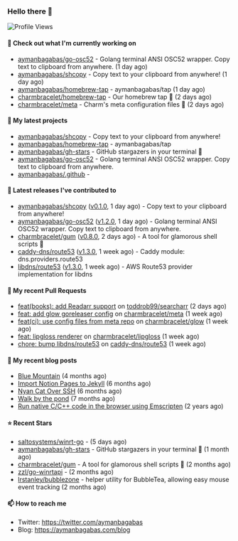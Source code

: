 ### Hello there 👋

![Profile Views](https://komarev.com/ghpvc/?username=aymanbagabas&label=PROFILE+VIEWS)

#### 👷 Check out what I'm currently working on

- [aymanbagabas/go-osc52](https://github.com/aymanbagabas/go-osc52) - Golang terminal ANSI OSC52 wrapper. Copy text to clipboard from anywhere. (1 day ago)
- [aymanbagabas/shcopy](https://github.com/aymanbagabas/shcopy) - Copy text to your clipboard from anywhere! (1 day ago)
- [aymanbagabas/homebrew-tap](https://github.com/aymanbagabas/homebrew-tap) - aymanbagabas/tap (1 day ago)
- [charmbracelet/homebrew-tap](https://github.com/charmbracelet/homebrew-tap) - Our homebrew tap 🍺 (2 days ago)
- [charmbracelet/meta](https://github.com/charmbracelet/meta) - Charm&#39;s meta configuration files 🫥 (2 days ago)

#### 🌱 My latest projects

- [aymanbagabas/shcopy](https://github.com/aymanbagabas/shcopy) - Copy text to your clipboard from anywhere!
- [aymanbagabas/homebrew-tap](https://github.com/aymanbagabas/homebrew-tap) - aymanbagabas/tap
- [aymanbagabas/gh-stars](https://github.com/aymanbagabas/gh-stars) - GitHub stargazers in your terminal 🌟
- [aymanbagabas/go-osc52](https://github.com/aymanbagabas/go-osc52) - Golang terminal ANSI OSC52 wrapper. Copy text to clipboard from anywhere.
- [aymanbagabas/.github](https://github.com/aymanbagabas/.github) - 

#### 🔭 Latest releases I've contributed to

- [aymanbagabas/shcopy](https://github.com/aymanbagabas/shcopy) ([v0.1.0](https://github.com/aymanbagabas/shcopy/releases/tag/v0.1.0), 1 day ago) - Copy text to your clipboard from anywhere!
- [aymanbagabas/go-osc52](https://github.com/aymanbagabas/go-osc52) ([v1.2.0](https://github.com/aymanbagabas/go-osc52/releases/tag/v1.2.0), 1 day ago) - Golang terminal ANSI OSC52 wrapper. Copy text to clipboard from anywhere.
- [charmbracelet/gum](https://github.com/charmbracelet/gum) ([v0.8.0](https://github.com/charmbracelet/gum/releases/tag/v0.8.0), 2 days ago) - A tool for glamorous shell scripts 🎀
- [caddy-dns/route53](https://github.com/caddy-dns/route53) ([v1.3.0](https://github.com/caddy-dns/route53/releases/tag/v1.3.0), 1 week ago) - Caddy module: dns.providers.route53
- [libdns/route53](https://github.com/libdns/route53) ([v1.3.0](https://github.com/libdns/route53/releases/tag/v1.3.0), 1 week ago) - AWS Route53 provider implementation for libdns

#### 🔨 My recent Pull Requests

- [feat(books): add Readarr support](https://github.com/toddrob99/searcharr/pull/58) on [toddrob99/searcharr](https://github.com/toddrob99/searcharr) (2 days ago)
- [feat: add glow goreleaser config](https://github.com/charmbracelet/meta/pull/50) on [charmbracelet/meta](https://github.com/charmbracelet/meta) (1 week ago)
- [feat(ci): use config files from meta repo](https://github.com/charmbracelet/glow/pull/389) on [charmbracelet/glow](https://github.com/charmbracelet/glow) (1 week ago)
- [feat: lipgloss renderer](https://github.com/charmbracelet/lipgloss/pull/140) on [charmbracelet/lipgloss](https://github.com/charmbracelet/lipgloss) (1 week ago)
- [chore: bump libdns/route53](https://github.com/caddy-dns/route53/pull/25) on [caddy-dns/route53](https://github.com/caddy-dns/route53) (1 week ago)

#### 📜 My recent blog posts

- [Blue Mountain](https://aymanbagabas.com/blog/2022/06/02/blue-mountain.html) (4 months ago)
- [Import Notion Pages to Jekyll](https://aymanbagabas.com/blog/2022/03/29/import-notion-pages-to-jekyll.html) (6 months ago)
- [Nyan Cat Over SSH](https://aymanbagabas.com/blog/2022/03/25/nyan-cat-over-ssh.html) (6 months ago)
- [Walk by the pond](https://aymanbagabas.com/blog/2022/03/10/walk-by-the-pond.html) (7 months ago)
- [Run native C/C&#43;&#43; code in the browser using Emscripten](https://aymanbagabas.com/blog/2020/11/18/run-native-c-c&#43;&#43;-code-in-the-browser-using-emscripten.html) (2 years ago)

#### ⭐ Recent Stars

- [saltosystems/winrt-go](https://github.com/saltosystems/winrt-go) -  (5 days ago)
- [aymanbagabas/gh-stars](https://github.com/aymanbagabas/gh-stars) - GitHub stargazers in your terminal 🌟 (1 month ago)
- [charmbracelet/gum](https://github.com/charmbracelet/gum) - A tool for glamorous shell scripts 🎀 (2 months ago)
- [zzl/go-winrtapi](https://github.com/zzl/go-winrtapi) -  (2 months ago)
- [lrstanley/bubblezone](https://github.com/lrstanley/bubblezone) - helper utility for BubbleTea, allowing easy mouse event tracking (2 months ago)

#### 📫 How to reach me

- Twitter: https://twitter.com/aymanbagabas
- Blog: https://aymanbagabas.com/blog
